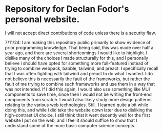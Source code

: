 # Repository for Declan Fodor's personal website.

I will not accept direct contributions of code unless there is a security flaw.


7/11/24: I am making this repository public primarily to show evidence of prior programming knowledge. That being said, this was made over half a year ago, and there are several shortcomings I would like to highlight. I dislike many of the choices I made structurally for this, and I personally believe I should have opted for something more full-featured instead of trying to combine webpack, babble, tailwind, and preact. I specifically recall that I was often fighting with tailwind and preact to do what I wanted. I do not believe this is necessarily the fault of the frameworks, but rather the fault of me trying to combine such frameworks and use them in a way that was not intended. If I did this again, I would also use something like MUI components to save time, since then I would not be writing the front-end components from scratch. I would also likely study more design patterns relating to the various web technologies. Still, I learned quite a bit while doing this, and while I did take the website down later due to disliking the high-contrast UI choice, I still think that it went decently well for the first website I put on the web, and I feel it should suffice to show that I understand some of the more basic computer science concepts.
